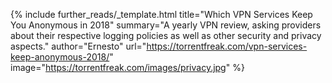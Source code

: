 {%
  include further_reads/_template.html
  title="Which VPN Services Keep You Anonymous in 2018"
  summary="A yearly VPN review, asking providers about their respective logging policies as well as other security and privacy aspects."
  author="Ernesto"
  url="https://torrentfreak.com/vpn-services-keep-anonymous-2018/"
  image="https://torrentfreak.com/images/privacy.jpg"
%}

